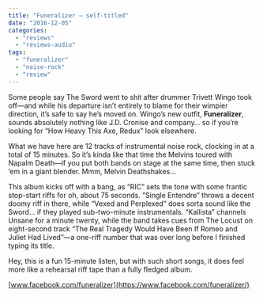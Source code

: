 ```yaml
---
title: "Funeralizer – self-titled"
date: "2016-12-05"
categories: 
  - "reviews"
  - "reviews-audio"
tags: 
  - "funeralizer"
  - "noise-rock"
  - "review"
---
```


Some people say The Sword went to shit after drummer Trivett Wingo took off—and while his departure isn’t entirely to blame for their wimpier direction, it’s safe to say he’s moved on. Wingo’s new outfit, **Funeralizer**, sounds absolutely nothing like J.D. Cronise and company… so if you’re looking for “How Heavy This Axe, Redux” look elsewhere.

What we have here are 12 tracks of instrumental noise rock, clocking in at a total of 15 minutes. So it’s kinda like that time the Melvins toured with Napalm Death—if you put both bands on stage at the same time, then stuck ‘em in a giant blender. Mmm, Melvin Deathshakes…

This album kicks off with a bang, as “RIC” sets the tone with some frantic stop-start riffs for oh, about 75 seconds. “Single Entendre” throws a decent doomy riff in there, while “Vexed and Perplexed” does sorta sound like the Sword… if they played sub-two-minute instrumentals. “Kallista” channels Unsane for a minute twenty, while the band takes cues from The Locust on eight-second track “The Real Tragedy Would Have Been If Romeo and Juliet Had Lived”—a one-riff number that was over long before I finished typing its title.

Hey, this is a fun 15-minute listen, but with such short songs, it does feel more like a rehearsal riff tape than a fully fledged album.

[www.facebook.com/funeralizer](https://www.facebook.com/funeralizer/)
